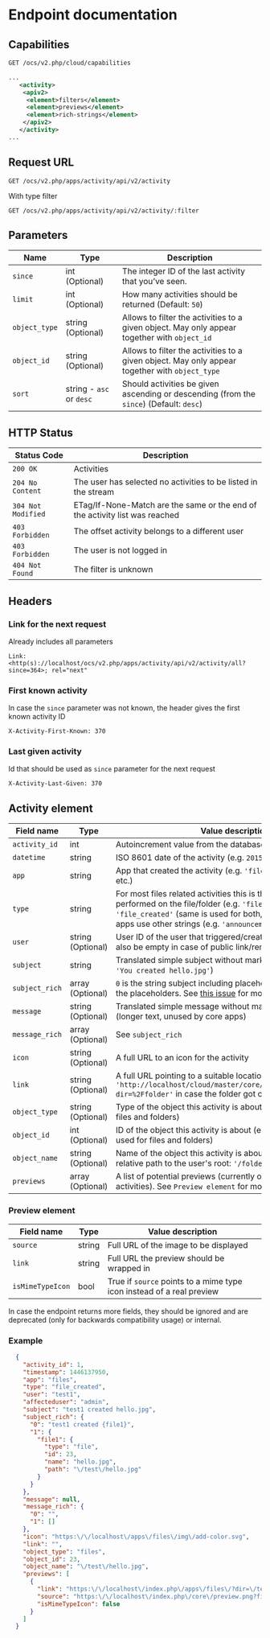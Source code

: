 # Endpoint documentation

## Capabilities

```xml
GET /ocs/v2.php/cloud/capabilities

...
   <activity>
    <apiv2>
     <element>filters</element>
     <element>previews</element>
     <element>rich-strings</element>
    </apiv2>
   </activity>
...
```
## Request URL

```
GET /ocs/v2.php/apps/activity/api/v2/activity
```

With type filter

```
GET /ocs/v2.php/apps/activity/api/v2/activity/:filter
```

## Parameters

Name | Type | Description
---- | ---- | -----------
`since` | int (Optional) | The integer ID of the last activity that you’ve seen.
`limit` | int (Optional) | How many activities should be returned (Default: `50`)
`object_type` | string (Optional) | Allows to filter the activities to a given object. May only appear together with `object_id`
`object_id` | string (Optional) | Allows to filter the activities to a given object. May only appear together with `object_type`
`sort` | string - `asc` or `desc` | Should activities be given ascending or descending (from the `since`) (Default: `desc`)

## HTTP Status

Status Code | Description
----------- | -----------
`200 OK` |  Activities
`204 No Content` |  The user has selected no activities to be listed in the stream
`304 Not Modified` | ETag/If-None-Match are the same or the end of the activity list was reached
`403 Forbidden` | The offset activity belongs to a different user
`403 Forbidden` | The user is not logged in
`404 Not Found` | The filter is unknown

## Headers

### Link for the next request

Already includes all parameters
```
Link: <http(s)://localhost/ocs/v2.php/apps/activity/api/v2/activity/all?since=364>; rel="next"
```

### First known activity

In case the `since` parameter was not known, the header gives the first known activity ID
```
X-Activity-First-Known: 370
```

### Last given activity

Id that should be used as `since` parameter for the next request
```
X-Activity-Last-Given: 370
```


## Activity element

Field name | Type | Value description
---------- | ---- | -----------------
`activity_id` | int | Autoincrement value from the database
`datetime` | string | ISO 8601 date of the activity (e.g. `2015-11-20T12:49:31+00:00`)
`app` | string | App that created the activity (e.g. `'files'`, `'files_sharing'`, etc.)
`type` | string | For most files related activities this is the action that was performed on the file/folder (e.g. `'file_changed'`, `'file_created'` (same is used for both, file and folder)), other apps use other strings (e.g. `'announcementcenter'`)
`user` | string (Optional) | User ID of the user that triggered/created this activity (can also be empty in case of public link/remote share action)
`subject` | string | Translated simple subject without markup, ready for use (e.g. `'You created hello.jpg'`)
`subject_rich` | array (Optional) | `0` is the string subject including placeholders, `1` is an array with the placeholders. See [this issue](https://github.com/nextcloud/server/issues/1706) for more information
`message` | string (Optional) | Translated simple message without markup, ready for use (longer text, unused by core apps)
`message_rich` | array (Optional) | See `subject_rich`
`icon` | string (Optional) | A full URL to an icon for the activity
`link` | string (Optional) | A full URL pointing to a suitable location (e.g. `'http://localhost/cloud/master/core/index.php/apps/files/?dir=%2Ffolder'` in case the folder got created)
`object_type` | string (Optional) | Type of the object this activity is about (e.g. `'files'` is used for files and folders)
`object_id` | int (Optional) | ID of the object this activity is about (e.g. ID in the file cache is used for files and folders)
`object_name` | string (Optional) | Name of the object this activity is about (e.g. for files it's the relative path to the user's root: `'/folder/.travis.yml'`)
`previews` | array (Optional) | A list of potential previews (currently only available for file activities). See `Preview element` for more information

### Preview element

Field name | Type | Value description
---------- | ---- | -----------------
`source` | string | Full URL of the image to be displayed
`link` | string | Full URL the preview should be wrapped in
`isMimeTypeIcon` | bool | True if `source` points to a mime type icon instead of a real preview

In case the endpoint returns more fields, they should be ignored and are deprecated (only for backwards compatibility usage) or internal.

### Example

```json
  {
    "activity_id": 1,
    "timestamp": 1446137950,
    "app": "files",
    "type": "file_created",
    "user": "test1",
    "affecteduser": "admin",
    "subject": "test1 created hello.jpg",
    "subject_rich": {
      "0": "test1 created {file1}",
      "1": {
        "file1": {
          "type": "file",
          "id": 23,
          "name": "hello.jpg",
          "path": "\/test\/hello.jpg"
        }
      }
    },
    "message": null,
    "message_rich": {
      "0": "",
      "1": []
    },
    "icon": "https:\/\/localhost\/apps\/files\/img\/add-color.svg",
    "link": "",
    "object_type": "files",
    "object_id": 23,
    "object_name": "\/test\/hello.jpg",
    "previews": [
      {
        "link": "https:\/\/localhost\/index.php\/apps\/files\/?dir=\/test&scrollto=hello.jpg",
        "source": "https:\/\/localhost\/index.php\/core\/preview.png?file=\/hello.jpg&x=150&y=150",
        "isMimeTypeIcon": false
      }
    ]
  }
```
